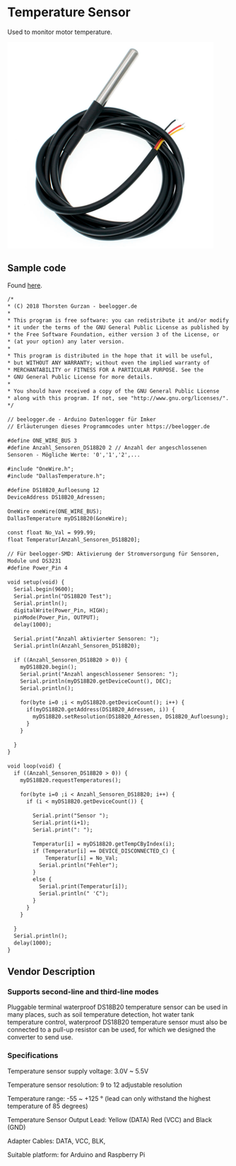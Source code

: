 # Temperature Sensor

Used to monitor motor temperature.

<img src="sensor.jpg" title="" alt="sensor.jpg" width="467">

## Sample code

Found [here](https://beelogger.de/sensoren/temperatursensor-ds18b20/).

```
/*
* (C) 2018 Thorsten Gurzan - beelogger.de
* 
* This program is free software: you can redistribute it and/or modify
* it under the terms of the GNU General Public License as published by
* the Free Software Foundation, either version 3 of the License, or
* (at your option) any later version.
* 
* This program is distributed in the hope that it will be useful,
* but WITHOUT ANY WARRANTY; without even the implied warranty of
* MERCHANTABILITY or FITNESS FOR A PARTICULAR PURPOSE. See the
* GNU General Public License for more details.
* 
* You should have received a copy of the GNU General Public License
* along with this program. If not, see "http://www.gnu.org/licenses/".
*/

// beelogger.de - Arduino Datenlogger für Imker
// Erläuterungen dieses Programmcodes unter https://beelogger.de 

#define ONE_WIRE_BUS 3
#define Anzahl_Sensoren_DS18B20 2 // Anzahl der angeschlossenen Sensoren - Mögliche Werte: '0','1','2',... 

#include "OneWire.h"; 
#include "DallasTemperature.h"; 

#define DS18B20_Aufloesung 12
DeviceAddress DS18B20_Adressen;

OneWire oneWire(ONE_WIRE_BUS); 
DallasTemperature myDS18B20(&oneWire); 

const float No_Val = 999.99;
float Temperatur[Anzahl_Sensoren_DS18B20];   

// Für beelogger-SMD: Aktivierung der Stromversorgung für Sensoren, Module und DS3231 
#define Power_Pin 4

void setup(void) {
  Serial.begin(9600);
  Serial.println("DS18B20 Test");
  Serial.println();
  digitalWrite(Power_Pin, HIGH);
  pinMode(Power_Pin, OUTPUT);
  delay(1000);

  Serial.print("Anzahl aktivierter Sensoren: ");
  Serial.println(Anzahl_Sensoren_DS18B20);

  if ((Anzahl_Sensoren_DS18B20 > 0)) {
    myDS18B20.begin();
    Serial.print("Anzahl angeschlossener Sensoren: ");
    Serial.println(myDS18B20.getDeviceCount(), DEC);
    Serial.println();

    for(byte i=0 ;i < myDS18B20.getDeviceCount(); i++) {
      if(myDS18B20.getAddress(DS18B20_Adressen, i)) {
        myDS18B20.setResolution(DS18B20_Adressen, DS18B20_Aufloesung);
      }
    }

  }
}

void loop(void) {
  if ((Anzahl_Sensoren_DS18B20 > 0)) {
    myDS18B20.requestTemperatures();

    for(byte i=0 ;i < Anzahl_Sensoren_DS18B20; i++) {
      if (i < myDS18B20.getDeviceCount()) {

        Serial.print("Sensor ");
        Serial.print(i+1);
        Serial.print(": "); 

        Temperatur[i] = myDS18B20.getTempCByIndex(i);
        if (Temperatur[i] == DEVICE_DISCONNECTED_C) {
            Temperatur[i] = No_Val;
          Serial.println("Fehler");
        }
        else {
          Serial.print(Temperatur[i]);
          Serial.println(" 'C");
        }
      }
    }

  }
  Serial.println();
  delay(1000);
}
```

## Vendor Description

### Supports second-line and third-line modes

Pluggable terminal waterproof DS18B20 temperature sensor can be used in many places, such as soil temperature detection, hot water tank temperature control, waterproof DS18B20 temperature sensor must also be connected to a pull-up resistor can be used, for which we designed the converter to send use.

### Specifications

Temperature sensor supply voltage: 3.0V ~ 5.5V

Temperature sensor resolution: 9 to 12 adjustable resolution

Temperature range: -55 ~ +125 ° (lead can only withstand the highest temperature of 85 degrees)

Temperature Sensor Output Lead: Yellow (DATA) Red (VCC) and Black (GND)

Adapter Cables: DATA, VCC, BLK,

Suitable platform: for Arduino and Raspberry Pi
